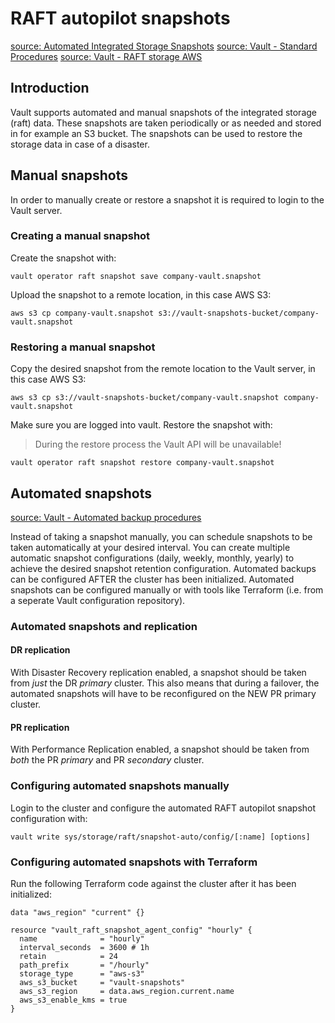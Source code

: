 # RAFT autopilot snapshots

[source: Automated Integrated Storage Snapshots](https://developer.hashicorp.com/vault/docs/enterprise/automated-integrated-storage-snapshots)
[source: Vault - Standard Procedures](https://developer.hashicorp.com/vault/tutorials/standard-procedures/sop-backup)
[source: Vault - RAFT storage AWS](https://developer.hashicorp.com/vault/tutorials/raft/raft-storage-aws)

## Introduction

Vault supports automated and manual snapshots of the integrated storage (raft) data. These snapshots are taken periodically or as needed and stored in for example an S3 bucket. The snapshots can be used to restore the storage data in case of a disaster.

## Manual snapshots

In order to manually create or restore a snapshot it is required to login to the Vault server.

### Creating a manual snapshot

Create the snapshot with:

```console
vault operator raft snapshot save company-vault.snapshot
```

Upload the snapshot to a remote location, in this case AWS S3:

```console
aws s3 cp company-vault.snapshot s3://vault-snapshots-bucket/company-vault.snapshot
```

### Restoring a manual snapshot

Copy the desired snapshot from the remote location to the Vault server, in this case AWS S3:

```console
aws s3 cp s3://vault-snapshots-bucket/company-vault.snapshot company-vault.snapshot
```

Make sure you are logged into vault.
Restore the snapshot with:

> During the restore process the Vault API will be unavailable!

```console
vault operator raft snapshot restore company-vault.snapshot
```

## Automated snapshots

[source: Vault - Automated backup procedures](https://developer.hashicorp.com/vault/tutorials/standard-procedures/sop-backup#automated-backup-procedures)

Instead of taking a snapshot manually, you can schedule snapshots to be taken automatically at your desired interval. You can create multiple automatic snapshot configurations (daily, weekly, monthly, yearly) to achieve the desired snapshot retention configuration. Automated backups can be configured AFTER the cluster has been initialized. Automated snapshots can be configured manually or with tools like Terraform (i.e. from a seperate Vault configuration repository).

### Automated snapshots and replication

#### DR replication

With Disaster Recovery replication enabled, a snapshot should be taken from *just* the DR *primary* cluster.
This also means that during  a failover, the automated snapshots will have to be reconfigured on the NEW PR primary cluster.

#### PR replication

With Performance Replication enabled, a snapshot should be taken from *both* the PR *primary* and PR *secondary* cluster.

### Configuring automated snapshots manually

Login to the cluster and configure the automated RAFT autopilot snapshot configuration with:

```console
vault write sys/storage/raft/snapshot-auto/config/[:name] [options]
```

### Configuring automated snapshots with Terraform

Run the following Terraform code against the cluster after it has been initialized:

```hcl
data "aws_region" "current" {}

resource "vault_raft_snapshot_agent_config" "hourly" {
  name              = "hourly"
  interval_seconds  = 3600 # 1h
  retain            = 24
  path_prefix       = "/hourly"
  storage_type      = "aws-s3"
  aws_s3_bucket     = "vault-snapshots"
  aws_s3_region     = data.aws_region.current.name
  aws_s3_enable_kms = true
}
```

